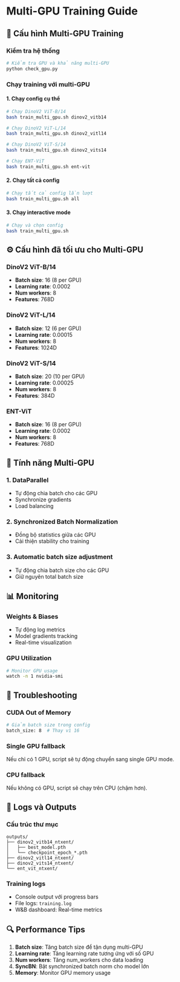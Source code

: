 # Multi-GPU Training Guide

## 🚀 Cấu hình Multi-GPU Training

### Kiểm tra hệ thống
```bash
# Kiểm tra GPU và khả năng multi-GPU
python check_gpu.py
```

### Chạy training với multi-GPU

#### 1. Chạy config cụ thể
```bash
# Chạy DinoV2 ViT-B/14
bash train_multi_gpu.sh dinov2_vitb14

# Chạy DinoV2 ViT-L/14
bash train_multi_gpu.sh dinov2_vitl14

# Chạy DinoV2 ViT-S/14
bash train_multi_gpu.sh dinov2_vits14

# Chạy ENT-ViT
bash train_multi_gpu.sh ent-vit
```

#### 2. Chạy tất cả config
```bash
# Chạy tất cả config lần lượt
bash train_multi_gpu.sh all
```

#### 3. Chạy interactive mode
```bash
# Chạy và chọn config
bash train_multi_gpu.sh
```

## ⚙️ Cấu hình đã tối ưu cho Multi-GPU

### DinoV2 ViT-B/14
- **Batch size**: 16 (8 per GPU)
- **Learning rate**: 0.0002
- **Num workers**: 8
- **Features**: 768D

### DinoV2 ViT-L/14
- **Batch size**: 12 (6 per GPU)
- **Learning rate**: 0.00015
- **Num workers**: 8
- **Features**: 1024D

### DinoV2 ViT-S/14
- **Batch size**: 20 (10 per GPU)
- **Learning rate**: 0.00025
- **Num workers**: 8
- **Features**: 384D

### ENT-ViT
- **Batch size**: 16 (8 per GPU)
- **Learning rate**: 0.0002
- **Num workers**: 8
- **Features**: 768D

## 🔧 Tính năng Multi-GPU

### 1. DataParallel
- Tự động chia batch cho các GPU
- Synchronize gradients
- Load balancing

### 2. Synchronized Batch Normalization
- Đồng bộ statistics giữa các GPU
- Cải thiện stability cho training

### 3. Automatic batch size adjustment
- Tự động chia batch size cho các GPU
- Giữ nguyên total batch size

## 📊 Monitoring

### Weights & Biases
- Tự động log metrics
- Model gradients tracking
- Real-time visualization

### GPU Utilization
```bash
# Monitor GPU usage
watch -n 1 nvidia-smi
```

## 🚨 Troubleshooting

### CUDA Out of Memory
```bash
# Giảm batch size trong config
batch_size: 8  # Thay vì 16
```

### Single GPU fallback
Nếu chỉ có 1 GPU, script sẽ tự động chuyển sang single GPU mode.

### CPU fallback
Nếu không có GPU, script sẽ chạy trên CPU (chậm hơn).

## 📝 Logs và Outputs

### Cấu trúc thư mục
```
outputs/
├── dinov2_vitb14_ntxent/
│   ├── best_model.pth
│   └── checkpoint_epoch_*.pth
├── dinov2_vitl14_ntxent/
├── dinov2_vits14_ntxent/
└── ent_vit_ntxent/
```

### Training logs
- Console output với progress bars
- File logs: `training.log`
- W&B dashboard: Real-time metrics

## 🔍 Performance Tips

1. **Batch size**: Tăng batch size để tận dụng multi-GPU
2. **Learning rate**: Tăng learning rate tương ứng với số GPU
3. **Num workers**: Tăng num_workers cho data loading
4. **SyncBN**: Bật synchronized batch norm cho model lớn
5. **Memory**: Monitor GPU memory usage
